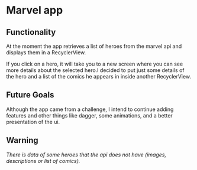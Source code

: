 # **Marvel app**
## Functionality
At the moment the app retrieves a list of heroes from the marvel api and displays them in a RecyclerView.

If you click on a hero, it will take you to a new screen where you can see more details about the selected hero.I decided to put just some details of the hero and a list of the comics he appears in inside another RecyclerView.

## Future Goals
Although the app came from a challenge, I intend to continue adding features and other things like dagger, some animations, and a better presentation of the ui.

## Warning
*There is data of some heroes that the api does not have (images, descriptions or list of comics).*
